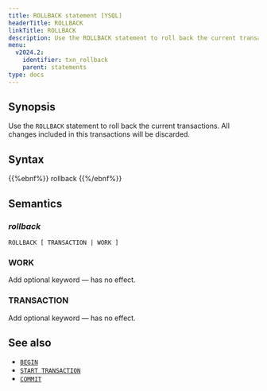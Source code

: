 ```yaml
---
title: ROLLBACK statement [YSQL]
headerTitle: ROLLBACK
linkTitle: ROLLBACK
description: Use the ROLLBACK statement to roll back the current transactions.
menu:
  v2024.2:
    identifier: txn_rollback
    parent: statements
type: docs
---
```


## Synopsis

Use the `ROLLBACK` statement to roll back the current transactions. All changes included in this transactions will be discarded.

## Syntax

{{%ebnf%}}
  rollback
{{%/ebnf%}}

## Semantics

### *rollback*

```
ROLLBACK [ TRANSACTION | WORK ]
```

### WORK

Add optional keyword — has no effect.

### TRANSACTION

Add optional keyword — has no effect.

## See also

- [`BEGIN`](../txn_begin/)
- [`START TRANSACTION`](../txn_start/)
- [`COMMIT`](../txn_commit)
